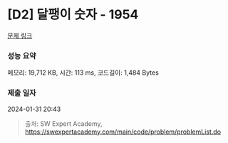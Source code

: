 # [D2] 달팽이 숫자 - 1954 

[문제 링크](https://swexpertacademy.com/main/code/problem/problemDetail.do?contestProbId=AV5PobmqAPoDFAUq) 

### 성능 요약

메모리: 19,712 KB, 시간: 113 ms, 코드길이: 1,484 Bytes

### 제출 일자

2024-01-31 20:43



> 출처: SW Expert Academy, https://swexpertacademy.com/main/code/problem/problemList.do
